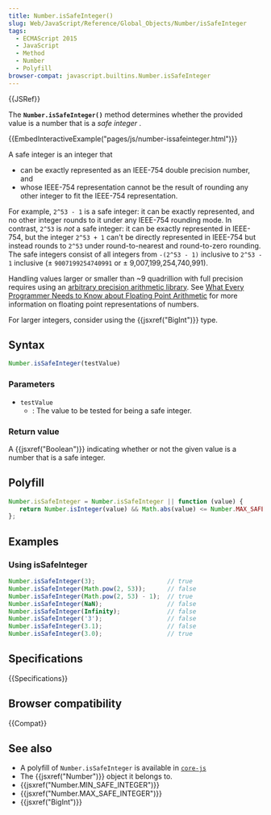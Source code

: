 ```yaml
---
title: Number.isSafeInteger()
slug: Web/JavaScript/Reference/Global_Objects/Number/isSafeInteger
tags:
  - ECMAScript 2015
  - JavaScript
  - Method
  - Number
  - Polyfill
browser-compat: javascript.builtins.Number.isSafeInteger
---
```

{{JSRef}}

The **`Number.isSafeInteger()`** method determines whether the provided value is
a number that is a <dfn>safe integer</dfn> .

{{EmbedInteractiveExample("pages/js/number-issafeinteger.html")}}

A safe integer is an integer that

- can be exactly represented as an IEEE-754 double precision number, and
- whose IEEE-754 representation cannot be the result of rounding any other
  integer to fit the IEEE-754 representation.

For example, `2^53 - 1` is a safe integer: it can be exactly represented, and no
other integer rounds to it under any IEEE-754 rounding mode. In contrast, `2^53`
is _not_ a safe integer: it can be exactly represented in IEEE-754, but the
integer `2^53 + 1` can't be directly represented in IEEE-754 but instead rounds
to `2^53` under round-to-nearest and round-to-zero rounding. The safe integers
consist of all integers from `-(2^53 - 1)` inclusive to `2^53 - 1` inclusive (±
`9007199254740991` or ± 9,007,199,254,740,991).

Handling values larger or smaller than \~9 quadrillion with full precision
requires using an
[arbitrary precision arithmetic library](https://en.wikipedia.org/wiki/Arbitrary-precision_arithmetic).
See
[What Every Programmer Needs to Know about Floating Point Arithmetic](http://floating-point-gui.de/)
for more information on floating point representations of numbers.

For larger integers, consider using the {{jsxref("BigInt")}} type.

## Syntax

```js
Number.isSafeInteger(testValue)
```

### Parameters

- `testValue`
  - : The value to be tested for being a safe integer.

### Return value

A {{jsxref("Boolean")}} indicating whether or not the given value is a
number that is a safe integer.

## Polyfill

```js
Number.isSafeInteger = Number.isSafeInteger || function (value) {
   return Number.isInteger(value) && Math.abs(value) <= Number.MAX_SAFE_INTEGER;
};
```

## Examples

### Using isSafeInteger

```js
Number.isSafeInteger(3);                    // true
Number.isSafeInteger(Math.pow(2, 53));      // false
Number.isSafeInteger(Math.pow(2, 53) - 1);  // true
Number.isSafeInteger(NaN);                  // false
Number.isSafeInteger(Infinity);             // false
Number.isSafeInteger('3');                  // false
Number.isSafeInteger(3.1);                  // false
Number.isSafeInteger(3.0);                  // true
```

## Specifications

{{Specifications}}

## Browser compatibility

{{Compat}}

## See also

- A polyfill of `Number.isSafeInteger` is available in
  [`core-js`](https://github.com/zloirock/core-js#ecmascript-number)
- The {{jsxref("Number")}} object it belongs to.
- {{jsxref("Number.MIN_SAFE_INTEGER")}}
- {{jsxref("Number.MAX_SAFE_INTEGER")}}
- {{jsxref("BigInt")}}
